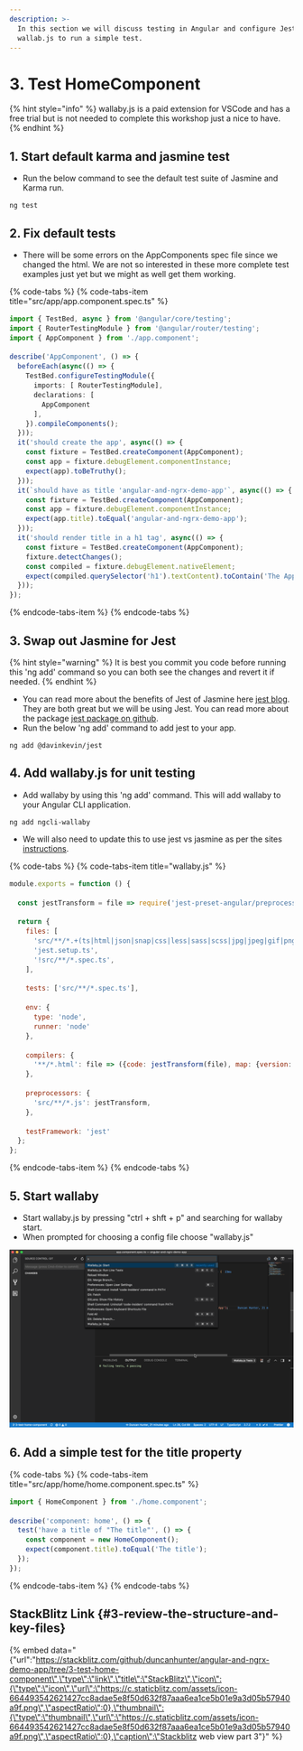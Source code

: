 ```yaml
---
description: >-
  In this section we will discuss testing in Angular and configure Jest and
  wallab.js to run a simple test.
---
```


# 3. Test HomeComponent

{% hint style="info" %}
wallaby.js is a paid extension for VSCode and has a free trial but is not needed to complete this workshop just a nice to have.
{% endhint %}

## 1. Start default karma and jasmine test

* Run the below command to see the default test suite of Jasmine and Karma run.

```text
ng test
```

## 2. Fix default tests

* There will be some errors on the AppComponents spec file since we changed the html. We are not so interested in these more complete test examples just yet but we might as well get them working.

{% code-tabs %}
{% code-tabs-item title="src/app/app.component.spec.ts" %}
```typescript
import { TestBed, async } from '@angular/core/testing';
import { RouterTestingModule } from '@angular/router/testing';
import { AppComponent } from './app.component';

describe('AppComponent', () => {
  beforeEach(async(() => {
    TestBed.configureTestingModule({
      imports: [ RouterTestingModule],
      declarations: [
        AppComponent
      ],
    }).compileComponents();
  }));
  it('should create the app', async(() => {
    const fixture = TestBed.createComponent(AppComponent);
    const app = fixture.debugElement.componentInstance;
    expect(app).toBeTruthy();
  }));
  it(`should have as title 'angular-and-ngrx-demo-app'`, async(() => {
    const fixture = TestBed.createComponent(AppComponent);
    const app = fixture.debugElement.componentInstance;
    expect(app.title).toEqual('angular-and-ngrx-demo-app');
  }));
  it('should render title in a h1 tag', async(() => {
    const fixture = TestBed.createComponent(AppComponent);
    fixture.detectChanges();
    const compiled = fixture.debugElement.nativeElement;
    expect(compiled.querySelector('h1').textContent).toContain('The App');
  }));
});

```
{% endcode-tabs-item %}
{% endcode-tabs %}

## 3. Swap out Jasmine for Jest

{% hint style="warning" %}
It is best you commit you code before running this 'ng add' command so you can both see the changes and revert it if needed.
{% endhint %}

* You can read more about the benefits of Jest of Jasmine here [jest blog](https://blog.angularindepth.com/integrate-jest-into-an-angular-application-and-library-163b01d977ce). They are both great but we will be using Jest. You can read more about the package [jest package on github](https://github.com/davinkevin/jest).
* Run the below 'ng add' command to add jest to your app.

```text
ng add @davinkevin/jest
```

## 4. Add wallaby.js for unit testing

* Add wallaby by using this 'ng add' command. This will add wallaby to your Angular CLI application.

```text
ng add ngcli-wallaby
```

* We will also need to update this to use jest vs jasmine as per the sites [instructions](https://wallabyjs.com/docs/integration/angular.html). 

{% code-tabs %}
{% code-tabs-item title="wallaby.js" %}
```javascript
module.exports = function () {

  const jestTransform = file => require('jest-preset-angular/preprocessor').process(file.content, file.path, {globals: {__TRANSFORM_HTML__: true}, rootDir: __dirname});

  return {
    files: [
      'src/**/*.+(ts|html|json|snap|css|less|sass|scss|jpg|jpeg|gif|png|svg)',
      'jest.setup.ts',
      '!src/**/*.spec.ts',
    ],

    tests: ['src/**/*.spec.ts'],

    env: {
      type: 'node',
      runner: 'node'
    },

    compilers: {
      '**/*.html': file => ({code: jestTransform(file), map: {version: 3, sources: [], names: [], mappings: []}, ranges: []})
    },

    preprocessors: {
      'src/**/*.js': jestTransform,
    },

    testFramework: 'jest'
  };
};

```
{% endcode-tabs-item %}
{% endcode-tabs %}

## 5. Start wallaby 

* Start wallaby.js by pressing "ctrl + shft + p" and searching for wallaby start. 
* When prompted for choosing a config file choose "wallaby.js"

![VSCode command pallet showing wallaby start](.gitbook/assets/image%20%284%29.png)

## 6. Add a simple test for the title property

{% code-tabs %}
{% code-tabs-item title="src/app/home/home.component.spec.ts" %}
```typescript
import { HomeComponent } from './home.component';

describe('component: home', () => {
  test('have a title of "The title"', () => {
    const component = new HomeComponent();
    expect(component.title).toEqual('The title');
  });
});

```
{% endcode-tabs-item %}
{% endcode-tabs %}

## StackBlitz Link {#3-review-the-structure-and-key-files}

{% embed data="{\"url\":\"https://stackblitz.com/github/duncanhunter/angular-and-ngrx-demo-app/tree/3-test-home-component\",\"type\":\"link\",\"title\":\"StackBlitz\",\"icon\":{\"type\":\"icon\",\"url\":\"https://c.staticblitz.com/assets/icon-664493542621427cc8adae5e8f50d632f87aaa6ea1ce5b01e9a3d05b57940a9f.png\",\"aspectRatio\":0},\"thumbnail\":{\"type\":\"thumbnail\",\"url\":\"https://c.staticblitz.com/assets/icon-664493542621427cc8adae5e8f50d632f87aaa6ea1ce5b01e9a3d05b57940a9f.png\",\"aspectRatio\":0},\"caption\":\"Stackblitz web view part 3\"}" %}







  


